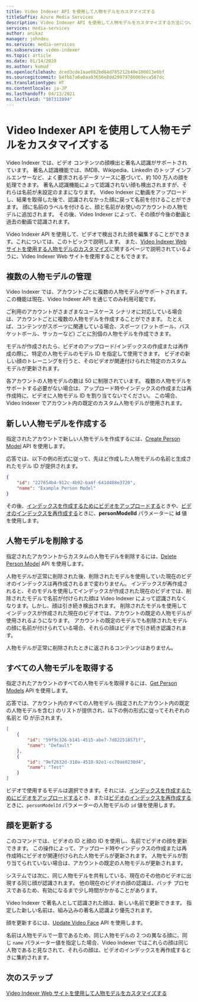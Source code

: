 ```yaml
---
title: Video Indexer API を使用して人物モデルをカスタマイズする
titleSuffix: Azure Media Services
description: Video Indexer API を使用して人物モデルをカスタマイズする方法について説明します。
services: media-services
author: anikaz
manager: johndeu
ms.service: media-services
ms.subservice: video-indexer
ms.topic: article
ms.date: 01/14/2020
ms.author: kumud
ms.openlocfilehash: dced3cde1aae082bd64d785212b40e100013e0bf
ms.sourcegitcommit: b4fbb7a6a0aa93656e8dd29979786069eca567dc
ms.translationtype: HT
ms.contentlocale: ja-JP
ms.lasthandoff: 04/13/2021
ms.locfileid: "107312894"
---
```

# <a name="customize-a-person-model-with-the-video-indexer-api"></a>Video Indexer API を使用して人物モデルをカスタマイズする

Video Indexer では、ビデオ コンテンツの顔検出と著名人認識がサポートされています。 著名人認識機能では、IMDB、Wikipedia、LinkedIn のトップ インフルエンサーなど、よく要求されるデータ ソースに基づいて、約 100 万人の顔を処理できます。 著名人認識機能によって認識されない顔も検出されますが、それらは名前が未設定のままになります。 Video Indexer に動画をアップロードし、結果を取得した後で、認識されなかった顔に戻って名前を付けることができます。 顔に名前のラベルを付けると、顔と名前がお使いのアカウントの人物モデルに追加されます。 その後、Video Indexer によって、その顔が今後の動画と過去の動画で認識されます。

Video Indexer API を使用して、ビデオで検出された顔を編集することができます。これについては、このトピックで説明します。 また、[Video Indexer Web サイトを使用する人物モデルのカスタマイズ](customize-person-model-with-api.md)に関するページで説明されているように、Video Indexer Web サイトを使用することもできます。

## <a name="managing-multiple-person-models"></a>複数の人物モデルの管理

Video Indexer では、アカウントごとに複数の人物モデルがサポートされます。 この機能は現在、Video Indexer API を通じてのみ利用可能です。

ご利用のアカウントがさまざまなユースケース シナリオに対応している場合は、アカウントごとに複数の人物モデルを作成することができます。 たとえば、コンテンツがスポーツに関連している場合、スポーツ (フットボール、バスケットボール、サッカーなど) ごとに別個の人物モデルを作成できます。

モデルが作成されたら、ビデオのアップロード/インデックスの作成または再作成の際に、特定の人物モデルのモデル ID を指定して使用できます。 ビデオの新しい顔のトレーニングを行うと、そのビデオが関連付けられた特定のカスタム モデルが更新されます。

各アカウントの人物モデルの数は 50 に制限されています。 複数の人物モデルをサポートする必要がない場合は、アップロード時やインデックスの作成または再作成時に、ビデオに人物モデル ID を割り当てないでください。 この場合、Video Indexer でアカウント内の既定のカスタム人物モデルが使用されます。

## <a name="create-a-new-person-model"></a>新しい人物モデルを作成する

指定されたアカウントで新しい人物モデルを作成するには、[Create Person Model](https://api-portal.videoindexer.ai/api-details#api=Operations&operation=Create-Person-Model) API を使用します。

応答では、以下の例の形式に従って、先ほど作成した人物モデルの名前と生成されたモデル ID が提供されます。

```json
{
    "id": "227654b4-912c-4b92-ba4f-641d488e3720",
    "name": "Example Person Model"
}
```

その後、[インデックスを作成するためにビデオをアップロードする](https://api-portal.videoindexer.ai/api-details#api=Operations&operation=Upload-Video)ときや、[ビデオのインデックスを再作成する](https://api-portal.videoindexer.ai/api-details#api=Operations&operation=Re-Index-Video)ときに、**personModelId** パラメーターに **id** 値を使用します。

## <a name="delete-a-person-model"></a>人物モデルを削除する

指定されたアカウントからカスタムの人物モデルを削除するには、[Delete Person Model](https://api-portal.videoindexer.ai/api-details#api=Operations&operation=Delete-Person-Model) API を使用します。

人物モデルが正常に削除された後、削除されたモデルを使用していた現在のビデオのインデックスは再作成されるまで変わりません。 インデックスが再作成されると、そのモデルを使用してインデックスが作成された現在のビデオでは、削除されたモデルで名前が付けられた顔は Video Indexer によって認識されなくなります。しかし、顔は引き続き検出されます。 削除されたモデルを使用してインデックスが作成された現在のビデオでは、アカウントの既定の人物モデルが使用されるようになります。 アカウントの既定のモデルでも削除されたモデルの顔に名前が付けられている場合、それらの顔はビデオで引き続き認識されます。

人物モデルが正常に削除されたときに返されるコンテンツはありません。

## <a name="get-all-person-models"></a>すべての人物モデルを取得する

指定されたアカウントのすべての人物モデルを取得するには、[Get Person Models](https://api-portal.videoindexer.ai/api-details#api=Operations&operation=Get-Person-Models) API を使用します。

応答では、アカウント内のすべての人物モデル (指定されたアカウント内の既定の人物モデルを含む) のリストが提供され、以下の例の形式に従ってそれぞれの名前と ID が示されます。

```json
[
    {
        "id": "59f9c326-b141-4515-abe7-7d822518571f",
        "name": "Default"
    }, 
    {
        "id": "9ef2632d-310a-4510-92e1-cc70ae0230d4",
        "name": "Test"
    }
]
```

ビデオで使用するモデルは選択できます。それには、[インデックスを作成するためにビデオをアップロードする](https://api-portal.videoindexer.ai/api-details#api=Operations&operation=Upload-Video)とき、または[ビデオのインデックスを再作成する](https://api-portal.videoindexer.ai/api-details#api=Operations&operation=Re-Index-Video)ときに、`personModelId` パラメーターの人物モデルの `id` 値を使用します。

## <a name="update-a-face"></a>顔を更新する

このコマンドでは、ビデオの ID と顔の ID を使用し、名前でビデオの顔を更新できます。 この操作によって、アップロード時やインデックスの作成または再作成時にビデオが関連付けられた人物モデルが更新されます。 人物モデルが割り当てられていない場合は、アカウントの既定の人物モデルが更新されます。

システムでは次に、同じ人物モデルを共有している、現在のその他のビデオに出現する同じ顔が認識されます。 他の現在のビデオの顔の認識は、バッチ プロセスであるため、有効になるまで少し時間がかかることがあります。

Video Indexer で著名人として認識された顔は、新しい名前で更新できます。 指定した新しい名前は、組み込みの著名人認識より優先されます。

顔を更新するには、[Update Video Face](https://api-portal.videoindexer.ai/api-details#api=Operations&operation=Update-Video-Face) API を使用します。

名前は人物モデルで一意であるため、同じ人物モデルの 2 つの異なる顔に、同じ `name` パラメーター値を指定した場合、Video Indexer ではこれらの顔は同じ人物であると見なされて、それらの顔は、ビデオのインデックスを再作成するときに集約されます。

## <a name="next-steps"></a>次のステップ

[Video Indexer Web サイトを使用して人物モデルをカスタマイズする](customize-person-model-with-website.md)
